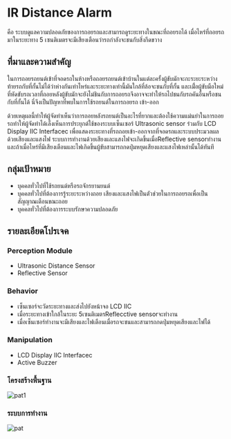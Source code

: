 # IR Distance Alarm
 คือ ระบบดูแลความปลอดภัยของการถอยรถและสามารถดูระยะทางในขณะที่ถอยรถได้ เมื่อไหร่ที่ถอยรถมาในระยะทาง 5 เซนติเมตรจะมีเสียงเตือนว่ารถกำลังจะชนกับสิ่งกีดขวาง
## ที่มาและความสำคัญ
 ในการถอยรถยนต์เข้าที่จอดรถในห้างหรือถอยรถยนต์เข้าบ้านในแต่ละครั้งผู้ขับมักจะกะระยะระหว่างท้ายรถกับที่กั้นไม่ได้ว่าห่างกันเท่าไหร่และระยะทางเท่านี้มันใกล้ที่ล้อจะชนกับที่กั้น
 และเมื่่อผู้ขับมือใหม่ที่หัดขับรถเวลาที่ถอยหลังผู้ขับมักจะยังไม่ชินกับการถอยรถจึงอาจจะทำให้รถไปชนกับรถคันอื่นหรือชนกับที่กั้นได้ นี่จึงเป็นปัญหาที่พบในการใช้รถยนต์ในการถอยรถ
 เข้า-ออก
 
 ด้วยเหตุผลนี้ทำให้ผู้จัดทำเห็นว่าการถอยหลังรถยนต์เป็นอะไรที่ยากและต้องใช้ความแม่นยำในการถอยรถทำให้ผู้จัดทำได้เล็งเห็นการประยุกต์ใช้ของระบบเซ็นเซอร์ Ultrasonic sensor ร่วมกับ LCD Display IIC Interfacec เพื่อแสดงระยะทางที่รถถอยเข้า-ออกจากที่จอดรถและระบบประมวลผลด้วยเสียงและแสงไฟ ระบบการทำงานด้วยเสียงและแสงไฟจะเกิดขึ้นเมื่อReflective sensorทำงานและถ้าเมื่อไหร่ที่มีเสียงเตือนและไฟเกิดขึ้นผู้ขับสามารถกดปุ่มหยุดเสียงและแสงไฟเหล่านั้นได้ทันที
 ## กลุ่มเป้าหมาย
 - บุคคลทั่วไปที่ใช้รถยนต์หรือรถจักรยานยนต์
 - บุคคลทั่วไปที่ต้องการรู้ระยะระหว่างถอย เสียงและแสงไฟเป็นตัวช่วยในการถอยรถเพื่อเป็นสัญญาณเตือนขณะถอย
 - บุคคลทั่วไปที่ต้องการระบบรักษาความปลอดภัย
 ## รายละเอียดโปรเจค
 
 ### Perception Module
 - Ultrasonic Distance Sensor
 - Reflective Sensor
 
 ### Behavior
  - เซ็นเซอร์จะวัดระยะทางและส่งไปยังหน้าจอ LCD IIC
  - เมื่อระยะทางเข้าใกล้ในระยะ 5เซนติเมตรReflecctive sensorจะทำงาน
  - เมื่อเซ็นเซอร์ทำงานจะมีเสียงและไฟเตือนเมื่อรถจะชนและสามารถกดปุ่มหยุดเสียงและไฟได้
  
 ### Manipulation
 - LCD Display IIC Interfacec
 - Active Buzzer
 ### โครงสร้างพื้นฐาน
 ![pat1](https://user-images.githubusercontent.com/61343345/84484616-33740e00-acc5-11ea-84fe-593180398de0.png)

 ### ระบบการทำงาน
 ![pat](https://user-images.githubusercontent.com/61343345/84481926-0cb3d880-acc1-11ea-8c10-5eabd08321bf.jpg)

  

